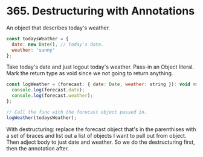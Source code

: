 # 365. Destructuring with Annotations

An object that describes today's weather.

```js
const todaysWeather = {
  date: new Date(), // today's date.
  weather: 'sunny'
};
```

Take today's date and just logout today's weather. Pass-in an Object literal. Mark the return type as void since we not going to return anything.

```js
const logWeather = (forecast: { date: Date, weather: string }): void => {
  console.log(forecast.date);
  console.log(forecast.weather);
};

// Call the func with the forecast object passed in.
logWeather(todaysWeather);
```

With destructuring: replace the forecast object that's in the parenthises with a set of braces and list out a list of objects I want to pull out from object. Then adject body to just date and weather. So we do the destructuring first, then the annotation after.
